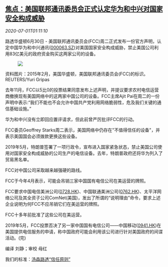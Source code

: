 <!--1593566594000-->
[焦点：美国联邦通讯委员会正式认定华为和中兴对国家安全构成威胁](https://cn.reuters.com/article/usa-china-telecom-huawei-zte-0701-idCNKBS242401)
------

<div><i>2020-07-01T01:11:10</i></div><div class="StandardArticleBody_body"><p>路透华盛顿6月30日 - 美国联邦通讯委员会(FCC)周二正式发布一份官方声明，认定中国华为和中兴通讯(<span id="symbol_000063.SZ_0"><a href="//www.reuters.com/companies/000063.SZ">000063.SZ</a></span>)对美国国家安全构成威胁，禁止美国公司利用83亿美元的政府资金购买这两家公司的设备。 </p><div class="PrimaryAsset_container"><div class="Image_container" tabindex="-1"><figure class="Image_zoom" style="padding-bottom:"><div class="LazyImage_container LazyImage_dark" style="background-image:none"><img src="//s4.reutersmedia.net/resources/r/?m=02&amp;d=20200701&amp;t=2&amp;i=1524209803&amp;r=LYNXMPEG602ER&amp;w=600" aria-label="资料图片：2015年2月，美国华盛顿，美国联邦通讯委员会(FCC)的标识。REUTERS/Yuri Gripas"/><div class="LazyImage_image LazyImage_fallback" style="background-image:url(//s4.reutersmedia.net/resources/r/?m=02&amp;d=20200701&amp;t=2&amp;i=1524209803&amp;r=LYNXMPEG602ER&amp;w=600);background-position:center center;background-color:inherit"></div></div><div class="Image_expand-button" aria-label="Expand Image Slideshow" role="button" tabindex="0"></div></figure><figcaption><div class="Image_caption"><span>资料图片：2015年2月，美国华盛顿，美国联邦通讯委员会(FCC)的标识。REUTERS/Yuri Gripas</span></div></figcaption></div></div><p>去年11月，FCC以5比0的投票结果同意发布上述声明，并提议要求农村电信运营商撤换现有美国网络中的这两家中国公司的设备。FCC主席Ajit Pai在周二的一份声明中表示:“我们不能也不会允许中国共产党利用网络脆弱性，危及我们关键的通信基础设施。” </p><p>华为和中兴没有立即回应置评请求，但此前曾严厉批评FCC的行动。 </p><p>FCC委员Geoffrey Starks周二表示，美国网络中仍存在"不值得信任的设备"，并表示美国国会必须拨款更换这些设备。 </p><p>2019年5月，特朗普签署了一项行政令，宣布进入国家紧急状态，禁止美国公司使用对国家安全构成威胁的公司生产的电信设备。去年，特朗普政府还将华为列入了贸易黑名单。 </p><p>FCC对中国公司采取越来越强硬的路线。 </p><p>FCC于今年4月表示，可能会吊销三家中国国有电信公司在美运营的牌照。 </p><p>FCC要求中国电信美洲公司(<span id="symbol_0728.HK_1"><a href="//www.reuters.com/companies/0728.HK">0728.HK</a></span>)、中国联通美洲公司(<span id="symbol_0762.HK_2"><a href="//www.reuters.com/companies/0762.HK">0762.HK</a></span>)、太平洋网络公司及其全资子公司ComNet(美国)，发出了所谓的“说明理由”命令，要求上述企业说明为何FCC不应吊销它们在美运营的牌照。 </p><p>FCC十多年前批准了这些公司在美运营。 </p><p>2019年5月，FCC投票否决了另一家中国国有电信公司——中国移动(<span id="symbol_0941.HK_3"><a href="//www.reuters.com/companies/0941.HK">0941.HK</a></span>)在美国提供电信服务的申请，称中国政府可能会利用该公司进行针对美国政府的间谍活动。(完) </p><div class="Attribution_container"><div class="Attribution_attribution"><p class="Attribution_content">编译 刘静；审校 母红 </p></div></div><div class="StandardArticleBody_trustBadgeContainer"><span class="StandardArticleBody_trustBadgeTitle">我们的标准：</span><span class="trustBadgeUrl"><a href="https://www.thomsonreuters.cn/content/dam/openweb/documents/pdf/china/brochures/about-us-1.pdf">汤森路透“信任原则”</a></span></div></div>
